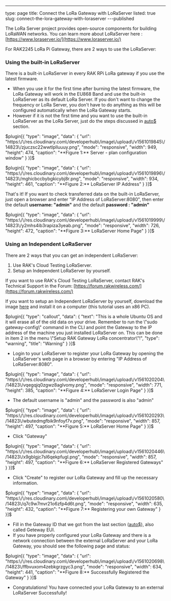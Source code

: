 ---
type: page
title: Connect the LoRa Gateway with LoRaServer
listed: true
slug: connect-the-lora-gateway-with-loraserver
---published

The LoRa Server project provides open-source components for building LoRaWAN networks. You can learn more about LoRaServer here : [https://www.loraserver.io/](https://www.loraserver.io/)

For RAK2245 LoRa Pi Gateway, there are 2 ways to use the LoRaServer:

### Using the built-in LoRaServer

There is a built-in LoRaServer in every RAK RPi LoRa gateway if you use the latest firmware.

- When you use it for the first time after burning the latest firmware, the LoRa Gateway will work in the EU868 Band and use the built-in LoRaServer as its default LoRa Server. If you don't want to change the frequency or LoRa Server, you don't have to do anything as this will be configured automatically when the LoRa Gateway starts.
- However if it is not the first time and you want to use the built-in LoRaServer as the LoRa Server, just do the steps discussed in [auto$](/rak2245-pi-hat/configuring-the-gateway) section.

$plugin[{
    "type": "image",
    "data": {
        "url": "https:\/\/res.cloudinary.com\/developerhub\/image\/upload\/v1561019845\/14823\/zjuczsc22wwtlplluuuy.png",
        "mode": "responsive",
        "width": 949,
        "height": 474,
        "caption": "**Figure 1:** Server - plan configuration window"
    }
}]$

$plugin[{
    "type": "image",
    "data": {
        "url": "https:\/\/res.cloudinary.com\/developerhub\/image\/upload\/v1561019896\/14823\/mghicbccbybgkicybj8r.png",
        "mode": "responsive",
        "width": 934,
        "height": 461,
        "caption": "**Figure 2:** LoRaServer IP Address"
    }
}]$

That's it! If you want to check transferred data on the built-in LoRaServer, just open a browser and enter "IP Address of LoRaServer:8080", then enter the default **username: "admin"** and the default **password : "admin"**

$plugin[{
    "type": "image",
    "data": {
        "url": "https:\/\/res.cloudinary.com\/developerhub\/image\/upload\/v1561019999\/14823\/y2mhs4ib3rapiza3yeab.png",
        "mode": "responsive",
        "width": 726,
        "height": 472,
        "caption": "**Figure 3:** LoRaServer Home Page"
    }
}]$

### Using an Independent LoRaServer

There are 2 ways that you can get an independent LoRaServer:

1. Use RAK's Cloud Testing LoRaServer.
2. Setup an Independent LoRaServer by yourself.

If you want to use RAK's Cloud Testing LoRaServer, contact RAK's Technical Support in the Forum: [https://forum.rakwireless.com/](https://forum.rakwireless.com/)

If you want to setup an Independent LoRaServer by yourself, download the image [here](https://www.rakwireless.com/en/download/LoRa/LoRa-Server-OS#image) and install it on a computer (this tutorial uses an x86 PC).

$plugin[{
    "type": "callout",
    "data": {
        "text": "This is a whole Ubuntu OS and it will erase all of the old data on your drive. Remember to run the \"sudo gateway-config\" command in the CLI and point the Gateway to the IP address of the machine you just installed LoRaServer on. This can be done in item 2 in the menu \"Setup RAK Gateway LoRa concentrator\"!",
        "type": "warning",
        "title": "Warning"
    }
}]$

- Login to your LoRaServer to register your LoRa Gateway by opening the LoRaServer's web page in a browser by entering "IP Address of LoRaServer:8080".

$plugin[{
    "type": "image",
    "data": {
        "url": "https:\/\/res.cloudinary.com\/developerhub\/image\/upload\/v1561020204\/14823\/vqegqjq0zgwz8aglvomy.png",
        "mode": "responsive",
        "width": 771,
        "height": 385,
        "caption": "**Figure 4:** LoRaServer Login Page"
    }
}]$

- The default username is "admin" and the password is also "admin"

$plugin[{
    "type": "image",
    "data": {
        "url": "https:\/\/res.cloudinary.com\/developerhub\/image\/upload\/v1561020293\/14823\/wbutedmgfbik9nfoyf7v.png",
        "mode": "responsive",
        "width": 857,
        "height": 497,
        "caption": "**Figure 5:** LoRaServer Home Page"
    }
}]$

- Click "Gateway"

$plugin[{
    "type": "image",
    "data": {
        "url": "https:\/\/res.cloudinary.com\/developerhub\/image\/upload\/v1561020446\/14823\/x9gblgjc7sl6qekpfugl.png",
        "mode": "responsive",
        "width": 857,
        "height": 497,
        "caption": "**Figure 6:** LoRaServer Registered Gateways"
    }
}]$

- Click "Create" to register our LoRa Gateway and fill up the necessary information.

$plugin[{
    "type": "image",
    "data": {
        "url": "https:\/\/res.cloudinary.com\/developerhub\/image\/upload\/v1561020580\/14823\/q7c9w7mvr21o6zfp4d6t.png",
        "mode": "responsive",
        "width": 635,
        "height": 432,
        "caption": "**Figure 7:** Registering your own Gateway"
    }
}]$

- Fill in the Gateway ID that we got from the last section ([auto$](/rak2245-pi-hat/configuring-the-gateway)), also called Geteway EUI.
- If you have properly configured your LoRa Gateway and there is a network connection between the external LoRaServer and your LoRa Gateway, you should see the following page and status:

$plugin[{
    "type": "image",
    "data": {
        "url": "https:\/\/res.cloudinary.com\/developerhub\/image\/upload\/v1561020698\/14823\/ffbvuxom4zebkgrzgyc3.png",
        "mode": "responsive",
        "width": 634,
        "height": 441,
        "caption": "**Figure 8:** Successfully Registered the Gateway"
    }
}]$

- Congratulations! You have connected your LoRa Gateway to an external LoRaServer Successfully!

